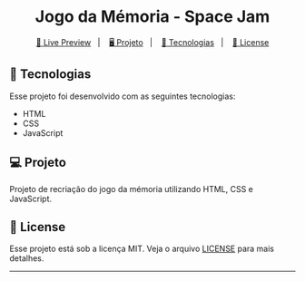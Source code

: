 <h1 align="center">
  Jogo da Mémoria - Space Jam
</h1>

<p align="center">
  <a href="https://brunoh-spacejam.netlify.app">🔗 Live Preview</a>&nbsp;&nbsp;&nbsp;|&nbsp;&nbsp;&nbsp;
  <a href="#-projeto">🖥️ Projeto</a>&nbsp;&nbsp;&nbsp;|&nbsp;&nbsp;&nbsp;
  <a href="#-tecnologias">🚀 Tecnologias</a>&nbsp;&nbsp;&nbsp;|&nbsp;&nbsp;&nbsp;
  <a href="#-license">📝 License</a>
</p>

## 🚀 Tecnologias

Esse projeto foi desenvolvido com as seguintes tecnologias:

- HTML
- CSS
- JavaScript

## 💻 Projeto

Projeto de recriação do jogo da mémoria utilizando HTML, CSS e JavaScript.

## 📝 License

Esse projeto está sob a licença MIT. Veja o arquivo [LICENSE](LICENSE) para mais detalhes.

---

